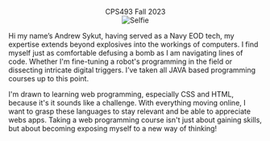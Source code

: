 <p align="center">
CPS493 Fall 2023 <br>
  <img src="https://github.com/Ansykut/Fall-2023/assets/101211415/88b79fb6-9c2a-4189-8b1e-f83e3a2f100c" alt="Selfie" />
</p>



Hi my name’s Andrew Sykut, having served as a Navy EOD tech, my expertise extends beyond explosives into the workings of computers. I find myself just as comfortable defusing a bomb as I am navigating lines of code. Whether I'm fine-tuning a robot's programming in the field or dissecting intricate digital triggers. I’ve taken all JAVA based programming courses up to this point.

I'm drawn to learning web programming, especially CSS and HTML, because it's it sounds like a challenge. With everything moving online, I want to grasp these languages to stay relevant and be able to appreciate webs apps. Taking a web programming course isn't just about gaining skills, but about becoming exposing myself to a new way of thinking!

